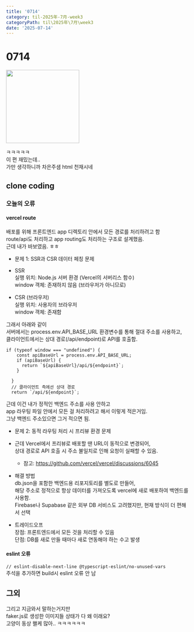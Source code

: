 ```yaml
---
title: '0714'
category: til-2025年-7月-week3
categoryPath: til\2025年\7月\week3
date: '2025-07-14'
---
```

# 0714  
<img src="https://i.pinimg.com/1200x/e6/25/2b/e6252bfd73ab506a5476760577d45534.jpg" width=200>  

ㅋㅋㅋㅋㅋ  
이 편 재밌는데..  
가만 생각하니까 차은주샘 html 천재시네  
## clone coding  
### 오늘의 오류  
#### vercel route

배포를 위해 프론트엔드 app 디렉토리 안에서 모든 경로를 처리하려고 함  
route/api도 처리하고 app routing도 처리하는 구조로 설계했음.  
근데 내가 바보였음. ㅎㅎ

- 문제 1: SSR과 CSR 데이터 페칭 문제

- SSR  
	실행 위치: Node.js 서버 환경 (Vercel의 서버리스 함수)  
	window 객체: 존재하지 않음 (브라우저가 아니므로)

- CSR (브라우저)  
	실행 위치: 사용자의 브라우저  
	window 객체: 존재함

그래서 아래와 같이  
서버에서는 process.env.API_BASE_URL 환경변수를 통해 절대 주소를 사용하고,  
클라이언트에서는 상대 경로(/api/endpoint)로 API를 호출함.  
```tsx  
if (typeof window === "undefined") {  
    const apiBaseUrl = process.env.API_BASE_URL;  
    if (apiBaseUrl) {  
      return `${apiBaseUrl}/api/${endpoint}`;  
    }

  }  
  // 클라이언트 측에선 상대 경로  
  return `/api/${endpoint}`;  
```  
근데 이건 내가 정적인 백엔드 주소를 사용 안하고   
app 라우팅 파일 안에서 모든 걸 처리하려고 해서 이렇게 적은거임.  
그냥 백엔드 주소있으면 그거 적으면 됨.

- 문제 2: 동적 라우팅 처리 시 프리뷰 환경 문제  
- 근데 Vercel에서 프리뷰로 배포할 땐 URL이 동적으로 변경되어,   
  상대 경로로 API 호출 시 주소 불일치로 인해 요청이 실패할 수 있음.  
	- 참고: https://github.com/vercel/vercel/discussions/6045

- 해결 방법  
	db.json을 포함한 백엔드용 리포지토리를 별도로 만들어,  
	해당 주소로 정적으로 항상 데이터를 가져오도록 vercel에 새로 배포하여 백엔드를 사용함.  
	Firebase나 Supabase 같은 외부 DB 서비스도 고려했지만, 현재 방식이 더 편해서 선택

- 트레이드오프  
	장점: 프론트엔드에서 모든 것을 처리할 수 있음  
	단점: DB를 새로 만들 때마다 새로 연동해야 하는 수고 발생  
#### eslint 오류  
`// eslint-disable-next-line @typescript-eslint/no-unused-vars`  
주석을 추가하면 build시 eslint 오류 안 남

## 그외  
그리고 지금와서 말하는거지만  
faker.js로 생성한 이미지들 상태가 다 왜 이래요?  
고양이 동상 왤케 많아.. ㅋㅋㅋㅋㅋㅋ


